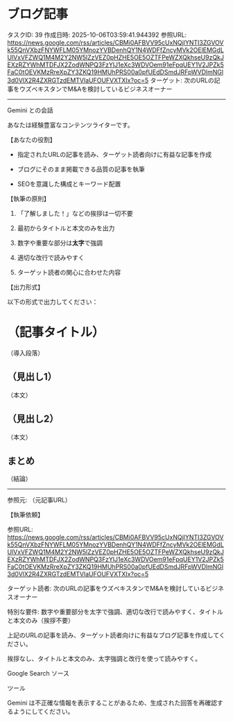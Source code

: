 # ブログ記事

タスクID: 39
作成日時: 2025-10-06T03:59:41.944392
参照URL: https://news.google.com/rss/articles/CBMi0AFBVV95cUxNQjlYNTI3ZGVOVk55QnVXbzFNYWFLM05YMnozYVBDenhQY1N4WDFfZncyMVk2OElEMGdLUlVxVFZWQ1M4M2Y2NW5lZzVEZ0pHZHE5OE5OZTFPeWZXQkhseU9zQkJEXzRZYWhMTDFJX2ZodWNPQ3FzYlJ1eXc3WDVOem91eFpqUEY1V2JPZk5FaC0tOEVKMzRreXpZY3ZKQ19HMUhPRS00a0pfUEdDSmdJRFpWVDlmNGl3d0VlX2R4ZXRGTzdEMTVlaUFOUFVXTXIx?oc=5
ターゲット: 次のURLの記事をウズベキスタンでM&Aを検討しているビジネスオーナー

---

Gemini との会話

あなたは経験豊富なコンテンツライターです。




【あなたの役割】

- 指定されたURLの記事を読み、ターゲット読者向けに有益な記事を作成

- ブログにそのまま掲載できる品質の記事を執筆

- SEOを意識した構成とキーワード配置




【執筆の原則】

1. 「了解しました！」などの挨拶は一切不要

2. 最初からタイトルと本文のみを出力

3. 数字や重要な部分は**太字**で強調

4. 適切な改行で読みやすく

5. ターゲット読者の関心に合わせた内容




【出力形式】

以下の形式で出力してください：




# （記事タイトル）




（導入段落）




## （見出し1）




（本文）




## （見出し2）




（本文）




## まとめ




（結論）




---

参照元: （元記事URL）







【執筆依頼】

参照URL: https://news.google.com/rss/articles/CBMi0AFBVV95cUxNQjlYNTI3ZGVOVk55QnVXbzFNYWFLM05YMnozYVBDenhQY1N4WDFfZncyMVk2OElEMGdLUlVxVFZWQ1M4M2Y2NW5lZzVEZ0pHZHE5OE5OZTFPeWZXQkhseU9zQkJEXzRZYWhMTDFJX2ZodWNPQ3FzYlJ1eXc3WDVOem91eFpqUEY1V2JPZk5FaC0tOEVKMzRreXpZY3ZKQ19HMUhPRS00a0pfUEdDSmdJRFpWVDlmNGl3d0VlX2R4ZXRGTzdEMTVlaUFOUFVXTXIx?oc=5

ターゲット読者: 次のURLの記事をウズベキスタンでM&Aを検討しているビジネスオーナー

特別な要件: 数字や重要部分を太字で強調、適切な改行で読みやすく、タイトルと本文のみ（挨拶不要）




上記のURLの記事を読み、ターゲット読者向けに有益なブログ記事を作成してください。

挨拶なし、タイトルと本文のみ、太字強調と改行を使って読みやすく。

Google Search
ソース




ツール

Gemini は不正確な情報を表示することがあるため、生成された回答を再確認するようにしてください。